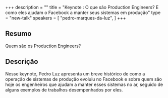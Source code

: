 +++
description = ""
title = "Keynote : O que são Production Engineers? E como eles ajudam o Facebook a manter seus sistemas em produção"
type = "new-talk"
speakers = [
        "pedro-marques-da-luz",
]
+++
## Resumo
Quem são os Production Engineers?

## Descrição

Nesse keynote, Pedro Luz apresenta um breve histórico de como a operação de sistemas de produção evoluiu no Facebook e sobre quem são hoje os engenheiros que ajudam a manter esses sistemas no ar, seguido de alguns exemplos de trabalhos desempenhados por eles.